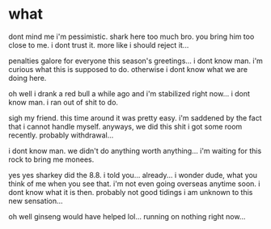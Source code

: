 # what

dont mind me i'm pessimistic.  shark here too much bro.  you bring him too close to me.  i dont trust it.  more like i should reject it...

penalties galore for everyone this season's greetings...  i dont know man.  i'm curious what this is supposed to do.  otherwise i dont know what we are doing here.

oh well i drank a red bull a while ago and i'm stabilized right now...  i dont know man.  i ran out of shit to do.

sigh my friend.  this time around it was pretty easy.  i'm saddened by the fact that i cannot handle  myself.  anyways, we did this shit i got some room recently.  probably withdrawal...

i dont know man.  we didn't do anything worth anything...  i'm waiting for this rock to bring me monees.

yes yes sharkey did the 8.8.  i told you...  already...  i wonder dude, what you think of me when you see that.  i'm not even going overseas anytime soon.  i dont know what it is then.  probably not good tidings i am unknown to this new sensation...

oh well ginseng would have helped lol...  running on nothing right now...
